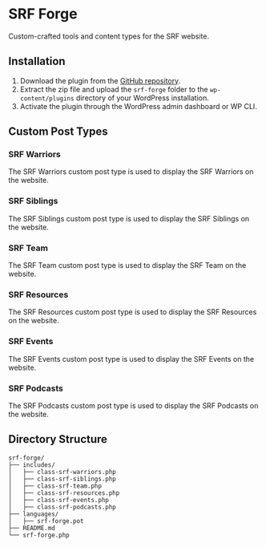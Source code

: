 # SRF Forge

Custom-crafted tools and content types for the SRF website.

## Installation

1. Download the plugin from the [GitHub repository](https://github.com/dwr/srf-forge).
2. Extract the zip file and upload the `srf-forge` folder to the `wp-content/plugins` directory of your WordPress installation.
3. Activate the plugin through the WordPress admin dashboard or WP CLI.

## Custom Post Types

### SRF Warriors

The SRF Warriors custom post type is used to display the SRF Warriors on the website.

### SRF Siblings

The SRF Siblings custom post type is used to display the SRF Siblings on the website.

### SRF Team

The SRF Team custom post type is used to display the SRF Team on the website.

### SRF Resources

The SRF Resources custom post type is used to display the SRF Resources on the website.

### SRF Events

The SRF Events custom post type is used to display the SRF Events on the website.

### SRF Podcasts

The SRF Podcasts custom post type is used to display the SRF Podcasts on the website.

## Directory Structure

```text
srf-forge/
├── includes/
│   ├── class-srf-warriors.php
│   ├── class-srf-siblings.php
│   ├── class-srf-team.php
│   ├── class-srf-resources.php
│   ├── class-srf-events.php
│   ├── class-srf-podcasts.php
├── languages/
│   ├── srf-forge.pot
├── README.md
└── srf-forge.php
```
